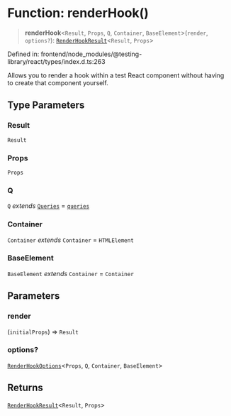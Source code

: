 # Function: renderHook()

> **renderHook**\<`Result`, `Props`, `Q`, `Container`, `BaseElement`\>(`render`, `options?`): [`RenderHookResult`](../interfaces/RenderHookResult.md)\<`Result`, `Props`\>

Defined in: frontend/node\_modules/@testing-library/react/types/index.d.ts:263

Allows you to render a hook within a test React component without having to
create that component yourself.

## Type Parameters

### Result

`Result`

### Props

`Props`

### Q

`Q` *extends* [`Queries`](../interfaces/Queries.md) = [`queries`](../namespaces/queries/index.md)

### Container

`Container` *extends* `Container` = `HTMLElement`

### BaseElement

`BaseElement` *extends* `Container` = `Container`

## Parameters

### render

(`initialProps`) => `Result`

### options?

[`RenderHookOptions`](../interfaces/RenderHookOptions.md)\<`Props`, `Q`, `Container`, `BaseElement`\>

## Returns

[`RenderHookResult`](../interfaces/RenderHookResult.md)\<`Result`, `Props`\>
